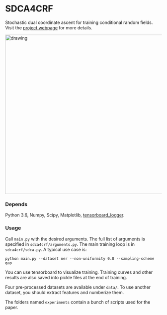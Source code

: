 # SDCA4CRF

Stochastic dual coordinate ascent for training conditional random fields. 
Visit the [project webpage](https://remilepriol.github.io/research/sdca4crf.html) for more details.

<img src="doc/ner_primal_calls.png" alt="drawing" width="512px"/>

### Depends

Python 3.6, Numpy, Scipy, Matplotlib, [tensorboard_logger](https://github.com/TeamHG-Memex/tensorboard_logger).

### Usage

Call `main.py` with the desired arguments.
The full list of arguments is specified in `sdca4crf/arguments.py`.
The main training loop is in `sdca4crf/sdca.py`.
A typical use case is:

`python main.py --dataset ner --non-uniformity 0.8 --sampling-scheme gap`

You can use tensorboard to visualize training. Training curves and other results are also saved into pickle files at the end of training.

Four pre-processed datasets are available under `data/`.
To use another dataset, you should extract features and numberize them.

The folders named `experiments` contain a bunch of scripts used for the paper.
